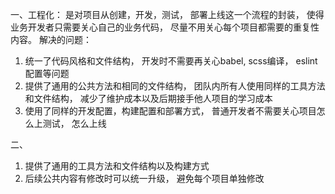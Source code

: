 一、工程化：
是对项目从创建，开发，测试， 部署上线这一个流程的封装， 使得业务开发者只需要关心自己的业务代码，  尽量不用关心每个项目都需要的重复性内容。
解决的问题：
1. 统一了代码风格和文件结构， 开发时不需要再关心babel, scss编译， eslint配置等问题
2. 提供了通用的公共方法和相同的文件结构， 团队内所有人使用同样的工具方法和文件结构， 减少了维护成本以及后期接手他人项目的学习成本
3. 使用了同样的开发配置，构建配置和部署方式， 普通开发者不需要关心项目怎么上测试，  怎么上线


二、
 1. 提供了通用的工具方法和文件结构以及构建方式
 2. 后续公共内容有修改时可以统一升级， 避免每个项目单独修改

